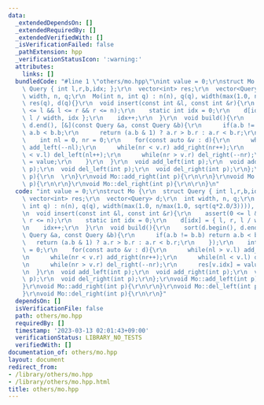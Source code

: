 ```yaml
---
data:
  _extendedDependsOn: []
  _extendedRequiredBy: []
  _extendedVerifiedWith: []
  _isVerificationFailed: false
  _pathExtension: hpp
  _verificationStatusIcon: ':warning:'
  attributes:
    links: []
  bundledCode: "#line 1 \"others/mo.hpp\"\nint value = 0;\r\nstruct Mo {\r\n  struct\
    \ Query { int l,r,b,idx; };\r\n  vector<int> res;\r\n  vector<Query> d;\r\n  int\
    \ width, n, q;\r\n  Mo(int n, int q) : n(n), q(q), width(max(1.0, n/max(1.0, sqrt(q*2.0/3)))),\
    \ res(q), d(q){}\r\n  void insert(const int &l, const int &r){\r\n    assert(0\
    \ <= l && l <= r && r <= n);\r\n    static int idx = 0;\r\n    d[idx] = { l, r,\
    \ l / width, idx };\r\n    idx++;\r\n  }\r\n  void build(){\r\n    sort(d.begin(),\
    \ d.end(), [&](const Query &a, const Query &b){\r\n      if(a.b != b.b) return\
    \ a.b < b.b;\r\n      return (a.b & 1) ? a.r > b.r : a.r < b.r;\r\n    });\r\n\
    \    int nl = 0, nr = 0;\r\n    for(const auto &v : d){\r\n      while(nl > v.l)\
    \ add_left(--nl);\r\n      while(nr < v.r) add_right(nr++);\r\n      while(nl\
    \ < v.l) del_left(nl++);\r\n      while(nr > v.r) del_right(--nr);\r\n      res[v.idx]\
    \ = value;\r\n    }\r\n  }\r\n  void add_left(int p);\r\n  void add_right(int\
    \ p);\r\n  void del_left(int p);\r\n  void del_right(int p);\r\n};\r\nvoid Mo::add_left(int\
    \ p){\r\n  \r\n}\r\nvoid Mo::add_right(int p){\r\n\r\n}\r\nvoid Mo::del_left(int\
    \ p){\r\n\r\n}\r\nvoid Mo::del_right(int p){\r\n\r\n}\n"
  code: "int value = 0;\r\nstruct Mo {\r\n  struct Query { int l,r,b,idx; };\r\n \
    \ vector<int> res;\r\n  vector<Query> d;\r\n  int width, n, q;\r\n  Mo(int n,\
    \ int q) : n(n), q(q), width(max(1.0, n/max(1.0, sqrt(q*2.0/3)))), res(q), d(q){}\r\
    \n  void insert(const int &l, const int &r){\r\n    assert(0 <= l && l <= r &&\
    \ r <= n);\r\n    static int idx = 0;\r\n    d[idx] = { l, r, l / width, idx };\r\
    \n    idx++;\r\n  }\r\n  void build(){\r\n    sort(d.begin(), d.end(), [&](const\
    \ Query &a, const Query &b){\r\n      if(a.b != b.b) return a.b < b.b;\r\n   \
    \   return (a.b & 1) ? a.r > b.r : a.r < b.r;\r\n    });\r\n    int nl = 0, nr\
    \ = 0;\r\n    for(const auto &v : d){\r\n      while(nl > v.l) add_left(--nl);\r\
    \n      while(nr < v.r) add_right(nr++);\r\n      while(nl < v.l) del_left(nl++);\r\
    \n      while(nr > v.r) del_right(--nr);\r\n      res[v.idx] = value;\r\n    }\r\
    \n  }\r\n  void add_left(int p);\r\n  void add_right(int p);\r\n  void del_left(int\
    \ p);\r\n  void del_right(int p);\r\n};\r\nvoid Mo::add_left(int p){\r\n  \r\n\
    }\r\nvoid Mo::add_right(int p){\r\n\r\n}\r\nvoid Mo::del_left(int p){\r\n\r\n\
    }\r\nvoid Mo::del_right(int p){\r\n\r\n}"
  dependsOn: []
  isVerificationFile: false
  path: others/mo.hpp
  requiredBy: []
  timestamp: '2023-03-13 02:01:43+09:00'
  verificationStatus: LIBRARY_NO_TESTS
  verifiedWith: []
documentation_of: others/mo.hpp
layout: document
redirect_from:
- /library/others/mo.hpp
- /library/others/mo.hpp.html
title: others/mo.hpp
---
```

